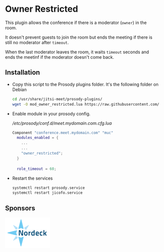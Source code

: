 # Owner Restricted

This plugin allows the conference if there is a moderator (`owner`) in the room.

It doesn't prevent guests to join the room but ends the meeting if there is
still no moderator after `timeout`.

When the last moderator leaves the room, it waits `timeout` seconds and ends the
meetinf if the moderator doesn't come back.

## Installation

- Copy this script to the Prosody plugins folder. It's the following folder on
  Debian

  ```bash
  cd /usr/share/jitsi-meet/prosody-plugins/
  wget -O mod_owner_restricted.lua https://raw.githubusercontent.com/jitsi-contrib/prosody-plugins/main/owner_restricted/mod_owner_restricted.lua
  ```

- Enable module in your prosody config.

  _/etc/prosody/conf.d/meet.mydomain.com.cfg.lua_

  ```lua
  Component "conference.meet.mydomain.com" "muc"
    modules_enabled = {
      ...
      ...
      "owner_restricted";
    }

    role_timeout = 60;
  ```

- Restart the services

  ```bash
  systemctl restart prosody.service
  systemctl restart jicofo.service
  ```

## Sponsors

[![Nordeck](/images/nordeck.png)](https://nordeck.net/)
